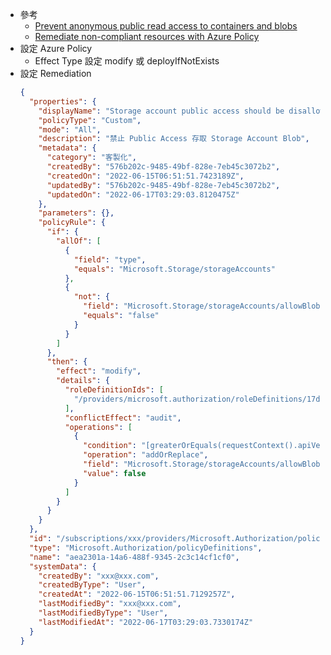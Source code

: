 - 參考
    - [Prevent anonymous public read access to containers and blobs](https://docs.microsoft.com/en-us/azure/storage/blobs/anonymous-read-access-prevent)
    - [Remediate non-compliant resources with Azure Policy](https://docs.microsoft.com/en-us/azure/governance/policy/how-to/remediate-resources)
- 設定 Azure Policy
    - Effect Type 設定 modify 或 deployIfNotExists
- 設定 Remediation
    ```json
    {
      "properties": {
        "displayName": "Storage account public access should be disallowed",
        "policyType": "Custom",
        "mode": "All",
        "description": "禁止 Public Access 存取 Storage Account Blob",
        "metadata": {
          "category": "客製化",
          "createdBy": "576b202c-9485-49bf-828e-7eb45c3072b2",
          "createdOn": "2022-06-15T06:51:51.7423189Z",
          "updatedBy": "576b202c-9485-49bf-828e-7eb45c3072b2",
          "updatedOn": "2022-06-17T03:29:03.8120475Z"
        },
        "parameters": {},
        "policyRule": {
          "if": {
            "allOf": [
              {
                "field": "type",
                "equals": "Microsoft.Storage/storageAccounts"
              },
              {
                "not": {
                  "field": "Microsoft.Storage/storageAccounts/allowBlobPublicAccess",
                  "equals": "false"
                }
              }
            ]
          },
          "then": {
            "effect": "modify",
            "details": {
              "roleDefinitionIds": [
                "/providers/microsoft.authorization/roleDefinitions/17d1049b-9a84-46fb-8f53-869881c3d3ab"
              ],
              "conflictEffect": "audit",
              "operations": [
                {
                  "condition": "[greaterOrEquals(requestContext().apiVersion, '2019-04-01')]",
                  "operation": "addOrReplace",
                  "field": "Microsoft.Storage/storageAccounts/allowBlobPublicAccess",
                  "value": false
                }
              ]
            }
          }
        }
      },
      "id": "/subscriptions/xxx/providers/Microsoft.Authorization/policyDefinitions/aea2301a-14a6-488f-9345-2c3c14cf1cf0",
      "type": "Microsoft.Authorization/policyDefinitions",
      "name": "aea2301a-14a6-488f-9345-2c3c14cf1cf0",
      "systemData": {
        "createdBy": "xxx@xxx.com",
        "createdByType": "User",
        "createdAt": "2022-06-15T06:51:51.7129257Z",
        "lastModifiedBy": "xxx@xxx.com",
        "lastModifiedByType": "User",
        "lastModifiedAt": "2022-06-17T03:29:03.7330174Z"
      }
    }
    ```